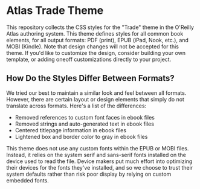 # Atlas Trade Theme

This repository collects the CSS styles for the "Trade" theme in the O'Reilly Atlas authoring system. This theme defines styles for all common book elements, for all output formats: PDF (print), EPUB (iPad, Nook, etc.), and MOBI (Kindle). Note that design changes will not be accepted for this theme. If you'd like to customize the design, consider building your own template, or adding oneoff customizations directly to your project.

## How Do the Styles Differ Between Formats?

We tried our best to maintain a similar look and feel between all formats. However, there are certain layout or design elements that simply do not translate across formats. Here's a list of the differences:

* Removed references to custom font faces in ebook files
* Removed strings and auto-generated text in ebook files
* Centered titlepage information in ebook files
* Lightened box and border color to gray in ebook files

This theme does not use any custom fonts within the EPUB or MOBI files. Instead, it relies on the system serif and sans-serif fonts installed on the device used to read the file. Device makers put much effort into optimizing their devices for the fonts they've installed, and so we choose to trust their system defaults rather than risk poor display by relying on custom embedded fonts.